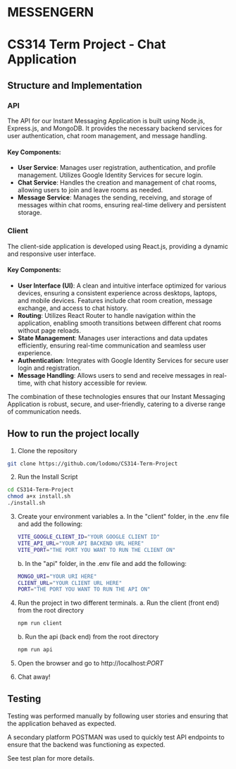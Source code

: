 # MESSENGERN
# CS314 Term Project - Chat Application

## Structure and Implementation

### API

The API for our Instant Messaging Application is built using Node.js, Express.js, and MongoDB. It provides the necessary backend services for user authentication, chat room management, and message handling.

#### Key Components:
- **User Service**: Manages user registration, authentication, and profile management. Utilizes Google Identity Services for secure login.
- **Chat Service**: Handles the creation and management of chat rooms, allowing users to join and leave rooms as needed.
- **Message Service**: Manages the sending, receiving, and storage of messages within chat rooms, ensuring real-time delivery and persistent storage.

### Client

The client-side application is developed using React.js, providing a dynamic and responsive user interface.

#### Key Components:
- **User Interface (UI)**: A clean and intuitive interface optimized for various devices, ensuring a consistent experience across desktops, laptops, and mobile devices. Features include chat room creation, message exchange, and access to chat history.
- **Routing**: Utilizes React Router to handle navigation within the application, enabling smooth transitions between different chat rooms without page reloads.
- **State Management**: Manages user interactions and data updates efficiently, ensuring real-time communication and seamless user experience.
- **Authentication**: Integrates with Google Identity Services for secure user login and registration.
- **Message Handling**: Allows users to send and receive messages in real-time, with chat history accessible for review.

The combination of these technologies ensures that our Instant Messaging Application is robust, secure, and user-friendly, catering to a diverse range of communication needs.

## How to run the project locally
1. Clone the repository
```bash
git clone https://github.com/lodomo/CS314-Term-Project
```

2. Run the Install Script 
```bash
cd CS314-Term-Project
chmod a+x install.sh
./install.sh  
```

3. Create your environment variables 
    a. In the "client" folder, in the .env file and add the following:
    ```bash
    VITE_GOOGLE_CLIENT_ID="YOUR GOOGLE CLIENT ID"
    VITE_API_URL="YOUR API BACKEND URL HERE"
    VITE_PORT="THE PORT YOU WANT TO RUN THE CLIENT ON"
    ```
    b. In the "api" folder, in the .env file and add the following:
    ```bash
    MONGO_URI="YOUR URI HERE"
    CLIENT_URL="YOUR CLIENT URL HERE"
    PORT="THE PORT YOU WANT TO RUN THE API ON"
    ```

4. Run the project in two different terminals.
    a. Run the client (front end) from the root directory
    ```bash
    npm run client 
    ```
    b. Run the api (back end) from the root directory
    ```bash
    npm run api
    ```

5. Open the browser and go to http://localhost:*PORT*

6. Chat away!

## Testing

Testing was performed manually by following user stories and ensuring that the
application behaved as expected.

A secondary platform POSTMAN was used to quickly test API endpoints to ensure
that the backend was functioning as expected.

See test plan for more details.
